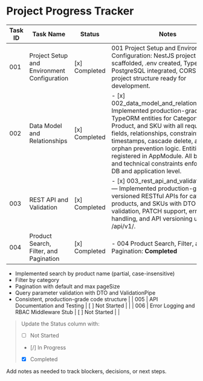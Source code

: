 # Project Progress Tracker

| Task ID | Task Name                                      | Status        | Notes                |
|---------|------------------------------------------------|---------------|----------------------|
| 001     | Project Setup and Environment Configuration    | [x] Completed | 001 Project Setup and Environment Configuration: NestJS project scaffolded, .env created, TypeORM and PostgreSQL integrated, CORS enabled, project structure ready for development. |
| 002     | Data Model and Relationships                  | [x] Completed | - [x] 002_data_model_and_relationships.md: Implemented production-grade TypeORM entities for Category, Product, and SKU with all required fields, relationships, constraints, timestamps, cascade delete, and orphan prevention logic. Entities registered in AppModule. All business and technical constraints enforced at DB and application level. |
| 003     | REST API and Validation                       | [x] Completed | - [x] 003_rest_api_and_validation.md — Implemented production-grade, versioned RESTful APIs for categories, products, and SKUs with DTO validation, PATCH support, error handling, and API versioning under /api/v1/. |
| 004     | Product Search, Filter, and Pagination        | [x] Completed | - 004 Product Search, Filter, and Pagination: **Completed**
  - Implemented search by product name (partial, case-insensitive)
  - Filter by category
  - Pagination with default and max pageSize
  - Query parameter validation with DTO and ValidationPipe
  - Consistent, production-grade code structure |
| 005     | API Documentation and Testing                 | [ ] Not Started |                      |
| 006     | Error Logging and RBAC Middleware Stub        | [ ] Not Started |                      |

> Update the Status column with:
> - [ ] Not Started
> - [/] In Progress
> - [x] Completed

Add notes as needed to track blockers, decisions, or next steps. 